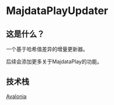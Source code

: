 # MajdataPlayUpdater

## 这是什么？

一个基于哈希值差异的增量更新器。

后续会添加更多关于MajdataPlay的功能。

## 技术栈

[Avalonia](https://github.com/AvaloniaUI/Avalonia)